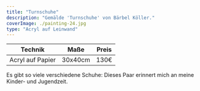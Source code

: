 ```yaml
---
title: "Turnschuhe"
description: "Gemälde 'Turnschuhe' von Bärbel Köller."
coverImage: ./painting-24.jpg
type: "Acryl auf Leinwand"
---
```


| Technik          | Maße    | Preis |
|------------------|---------|-------|
| Acryl auf Papier | 30x40cm | 130€  |


Es gibt so viele verschiedene Schuhe: Dieses Paar erinnert mich an meine Kinder- und Jugendzeit.